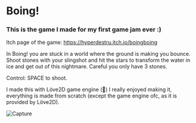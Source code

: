 # Boing!

### This is the game I made for my first game jam ever :)

Itch page of the game: https://hyperdestru.itch.io/boingboing

In Boing! you are stuck in a world where the ground is making you bounce.
Shoot stones with your slingshot and hit the stars to transform the water in ice and get out of this nightmare. Careful you only have 3 stones.

Control: SPACE to shoot.

I made this with Löve2D game engine (💙)
I really enjoyed making it, everything is made from scratch (except the game engine ofc, as it is provided by Löve2D).

![Capture](demo/boing.gif)



